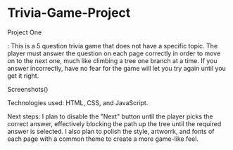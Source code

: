 # Trivia-Game-Project
Project One

<Trivia Tree>: This is a 5 question trivia game that does not have a specific topic. The player must answer the question on each page correctly in order to move on to the next one, much like climbing a tree one branch at a time. If you answer incorrectly, have no fear for the game will let you try again until you get it right.

Screenshots()

Technologies used: HTML, CSS, and JavaScript.

Next steps: I plan to disable the "Next" button until the player picks the correct answer, effectively blocking the path up the tree until the required answer is selected. I also plan to polish the style, artworrk, and fonts of each page with a common theme to create a more game-like feel.